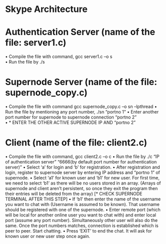 # Skype Architecture
# Authentication Server (name of the file: server1.c)
•	Compile the file with command, gcc server1.c –o s  
•	Run the file by ./s 

# Supernode Server (name of the file: supernode_copy.c)
•	Compile the file with command gcc supernode_copy.c –o sn –lpthread
•	Run the file by mentioning any port number, ./sn “portno 1” 
•	Enter another port number for supernode to supernode connection “portno 2”  
•	 * ENTER THE OTHER ACTIVE SUPERNODE IP AND “portno 2”  

# Client (name of the file: client2.c)
•	Compile the file with command, gcc client2.c –o c 
•	Run the file by ./c “IP of authentication server” “6666(by default port number for authentication server)”
•	Select ‘a’ for login and ‘b’ for registration.
•	After registration and login, register to supernode server by entering IP address and “portno 1” of supernode.
•	Select ‘a1’ for known user and ‘b1’ for new user. For first time, we need to select ‘b1’ as there will be no users stored in an array. (Arrays of supernode and client aren’t persistent, so once they exit the program then their entries will be deleted from the array) [* CHECK SUPERNODE TERMINAL AFTER THIS STEP]
•	If ‘b1’ then enter the name of the username you want to chat with (Username is assumed to be known). That username should be registered with one of the supernode.
•	Enter remote port (which will be local for another online user you want to chat with) and enter local port (assume any port number). Simultaneously other user will also do the same. Once the port numbers matches, connection is established which is peer to peer. Start chatting. 
•	Press ‘EXIT’ to end the chat. It will ask for known user or new user step once again.
